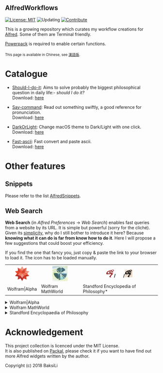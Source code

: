 AlfredWorkflows
---
[![License: MIT](https://img.shields.io/badge/Licence-MIT-yellow.svg)](https://opensource.org/licenses/MIT)
![Updating](https://img.shields.io/badge/status-updating-lightgreen.svg)
[![Contribute](https://img.shields.io/badge/contribute-gray.svg?style=flat)](https://github.com/BaksiLi/AlfredWorkflows/blob/master/CONTRIBUTE.md)

This is a growing repository which curates my workflow creations for [Alfred](https://www.alfredapp.com). Some of them are Terminal friendly.  

[Powerpack](https://www.alfredapp.com/powerpack/) is required to enable certain functions.

<sub>This page is available in Chinese, see [漢語版](https://github.com/BaksiLi/AlfredWorkflows/blob/master/README_CN.md).</sub>

# Catalogue
- [Should-I-do-it](https://github.com/BaksiLi/AlfredWorkflows/tree/master/Index/should_i_do_it): Aims to solve probably the biggest philosophical question in daily life:- *should I do it?*   
    Download: [here](https://github.com/BaksiLi/AlfredWorkflows/blob/master/workflows/Should.alfredworkflow?raw=true)
    
- [Say-command](https://github.com/BaksiLi/AlfredWorkflows/tree/master/Index/say-workflow): Read out something swiftly, a good reference for pronunciation.   
    Download: [here](https://github.com/BaksiLi/AlfredWorkflows/tree/master/workflows/say_command.alfredworkflow?raw=true)
    
 - [DarkOrLight](https://github.com/BaksiLi/AlfredWorkflows/tree/master/Index/DarkOrLight): Change macOS theme to Dark/Light with one click.   
 	Download: [here](https://github.com/BaksiLi/AlfredWorkflows/tree/master/workflows/DarkOrLight.alfredworkflow?raw=true)   
 
- [Fast-ascii](https://github.com/BaksiLi/AlfredWorkflows/tree/master/Index/fast-ascii): Fast convert and paste ascii.   
    Download: [here](https://github.com/BaksiLi/AlfredWorkflows/tree/master/workflows/Fast_ascii.alfredworkflow?raw=true)

# Other features
## Snippets
Please refer to the list [AlfredSnippets](https://github.com/BaksiLi/AlfredSnippets).

## Web Search
**Web Search** (in *Alfred Preferences* -> *Web Search*) enables fast queries from a website by its URL. It is simple but powerful (sorry for the cliché).   
Given its [simplicity](https://www.alfredapp.com/help/features/web-search/custom-searches/), why do I still bother to introduce it here? Because **knowing what it can do is far from know how to do it**. Here I will propose a few suggestions that could boost your efficiency. 

If you find the one that fancy you, just copy & paste the link to your browser to load it. The icon has to be loaded manually.

<table>
<tr>
  <th><img src="features/wa.png" alt="Wolfram|Alpha Logo" width="50" height="50"></th>
  <th><img src="features/wm.png" alt="MathWorld Logo" width="50" height="50"></th>
  <th><img src="features/sep_man_r.png" alt="SEP Logo red" width="25" height="25">/<img src="features/sep_man_w.png" alt="SEP Logo white" width="25" height="25">/<img src="features/sep_man_k.png" alt="SEP Logo black" width="25" height="25"></th>
</tr>
<tr>
  <td>Wolfram&#124;Alpha</td>
  <td>Wolfram MathWorld</td>
  <td>Standford Encyclopedia of Philosophy*</td>
</tr>
</table>

<details>
<summary>Wolfram|Alpha</summary>

Suppose you are solving a question:
> How many times faster it is to solve TSP (Travelling Salesperson Problem), by using dynamic-programming-based algorithm (![$n!$](https://latex.codecogs.com/svg.latex?n%21)) than using brute force search algorithm (![$n^2 2^n$](https://latex.codecogs.com/svg.latex?n%5E2%202%5En)), given that n=100?

The solution is obtained by computing ![$\frac{100!}{100^{2}\times 2^{100}}$](https://latex.codecogs.com/svg.latex?%5Cfrac%7B100%21%7D%7B100%5E%7B2%7D%5Ctimes%202%5E%7B100%7D%7D).
It could be done in just one line:
```
alpha 100!/(100^2 * 2^100)
```
![illustration](features/alpha1.png)
and you will see the following result in Wolfram|Alpha:
![illustration](features/alpha2.png)
Powerful, innit?

> alfred://customsearch/Compute%20%7Bquery%7D%20in%20Wolfram%20Alpha/alpha/utf8/%2B/https%3A%2F%2Fwww.wolframalpha.com%2Finput%2F%3Fi%3D%7Bquery%7D

The default keyword is `alpha`.

</details>

<details>
<summary>Wolfram MathWorld</summary>

For checking definitions in maths, stats and computer science.
> alfred://customsearch/Search%20%7Bquery%7D%20in%20Wolfram%20MathWorld/math/utf8/%2B/http%3A%2F%2Fmathworld.wolfram.com%2Fsearch%2F%3Fquery%3D%7Bquery%7D

The default keyword is `math`.

</details>

<details>
<summary>Standford Encyclopaedia of Philosophy</summary>

A good (actually the best) reference for philosophy. The official dashboard widget is so dumb that cannot be easily used nowadays. Alfred provides a perfect way to access it.

![SEP illustration](features/sep1.png)

> alfred://customsearch/Search%20%7Bquery%7D%20in%20Standford%20Encyclopedia%20of%20Philosophy/sep/utf8/nospace/https%3A%2F%2Fplato.stanford.edu%2Fsearch%2Fsearcher.py%3Fquery%3D%7Bquery%7D

The default keyword is `sep`.

\* Another option is to search directly in the SEP catalogue, which requires [*Friend of SEP* membership](https://plato.stanford.edu/support/friends.html). 
> alfred://customsearch/Search%20%7Bquery%7D%20in%20SEP%27s%20catalogue/sepf/utf8/%2B/https%3A%2F%2Fleibniz.stanford.edu%2Ffriends%2Fsearch_title%2F%3Fquery%3D%7Bquery%7D

The default keyword is `sepf`.

</details>

# Acknowledgement
This project collection is licenced under the MIT License.  
It is also published on [Packal](http://www.packal.org/users/lisongcheng), please check it if you want to have find out more Alfred widgets written by the author.

Copyright (c) 2018 BaksiLi

